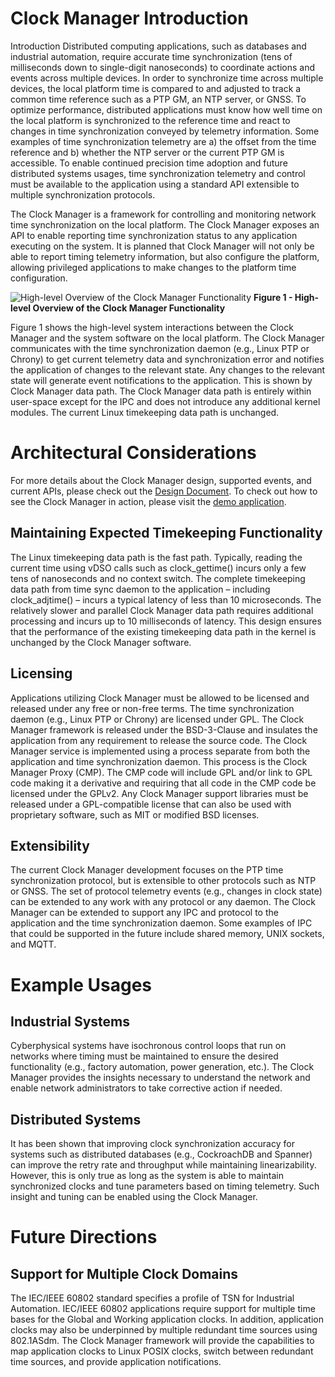 <!-- SPDX-License-Identifier: GFDL-1.3-no-invariants-or-later
SPDX-FileCopyrightText: Copyright © 2024 Intel Corporation. -->

# Clock Manager Introduction

Introduction Distributed computing applications, such as databases and
industrial automation, require accurate time synchronization (tens of
milliseconds down to single-digit nanoseconds) to coordinate actions and events
across multiple devices. In order to synchronize time across multiple devices,
the local platform time is compared to and adjusted to track a common time
reference such as a PTP GM, an NTP server, or GNSS. To optimize performance,
distributed applications must know how well time on the local platform is
synchronized to the reference time and react to changes in time synchronization
conveyed by telemetry information. Some examples of time synchronization
telemetry are a) the offset from the time reference and b) whether the NTP
server or the current PTP GM is accessible. To enable continued precision time
adoption and future distributed systems usages, time synchronization telemetry
and control must be available to the application using a standard API extensible
to multiple synchronization protocols.

The Clock Manager is a framework for controlling and monitoring network time
synchronization on the local platform. The Clock Manager exposes an API to
enable reporting time synchronization status to any application executing on the
system. It is planned that Clock Manager will not only be able to report
timing telemetry information, but also configure the platform, allowing
privileged applications to make changes to the platform time configuration.

![High-level Overview of the Clock Manager
Functionality](./image/clkmgr_overview.png) __Figure 1 - High-level Overview of
the Clock Manager Functionality__

Figure 1 shows the high-level system interactions between the Clock Manager and
the system software on the local platform. The Clock Manager communicates with
the time synchronization daemon (e.g., Linux PTP or Chrony) to get current
telemetry data and synchronization error and notifies the application of changes
to the relevant state. Any changes to the relevant state will generate event
notifications to the application. This is shown by Clock Manager data path. The
Clock Manager data path is entirely within user-space except for the IPC and
does not introduce any additional kernel modules. The current Linux timekeeping
data path is unchanged.

# Architectural Considerations

For more details about the Clock Manager design, supported events, and current
APIs, please check out the [Design Document](HLD_clkmgr.md). To check out how to
see the Clock Manager in action, please visit the [demo
application](TEST_clkmgr.md). 

## Maintaining Expected Timekeeping Functionality

The Linux timekeeping data path is the fast path. Typically, reading the current
time using vDSO calls such as clock_gettime() incurs only a few tens of
nanoseconds and no context switch. The complete timekeeping data path from time
sync daemon to the application – including clock_adjtime() – incurs a typical
latency of less than 10 microseconds. The relatively slower and parallel Clock
Manager data path requires additional processing and incurs up to 10
milliseconds of latency. This design ensures that the performance of the
existing timekeeping data path in the kernel is unchanged by the Clock Manager
software.

## Licensing 

Applications utilizing Clock Manager must be allowed to be licensed and
released under any free or non-free terms. The time synchronization daemon
(e.g., Linux PTP or Chrony) are licensed under GPL. The Clock Manager framework
is released under the BSD-3-Clause and insulates the application from any
requirement to release the source code. The Clock Manager service is
implemented using a process separate from both the application and time
synchronization daemon. This process is the Clock Manager Proxy (CMP). The CMP
code will include GPL and/or link to GPL code making it a derivative and
requiring that all code in the CMP code be licensed under the GPLv2. Any Clock
Manager support libraries must be released under a GPL-compatible license that
can also be used with proprietary software, such as MIT or modified BSD
licenses.

## Extensibility 

The current Clock Manager development focuses on the PTP time synchronization
protocol, but is extensible to other protocols such as NTP or GNSS. The set of
protocol telemetry events (e.g., changes in clock state) can be extended to any
work with any protocol or any daemon. The Clock Manager can be extended to
support any IPC and protocol to the application and the time synchronization
daemon. Some examples of IPC that could be supported in the future include
shared memory, UNIX sockets, and MQTT.

# Example Usages

## Industrial Systems

Cyberphysical systems have isochronous control loops that run on networks where
timing must be maintained to ensure the desired functionality (e.g., factory
automation, power generation, etc.).  The Clock Manager provides the insights
necessary to understand the network and enable network administrators to take
corrective action if needed.

## Distributed Systems 

It has been shown that improving clock synchronization accuracy for systems such
as distributed databases (e.g., CockroachDB and Spanner) can improve the retry
rate and throughput while maintaining linearizability.  However, this is only
true as long as the system is able to maintain synchronized clocks and tune
parameters based on timing telemetry. Such insight and tuning can be enabled
using the Clock Manager.

# Future Directions

## Support for Multiple Clock Domains 

The IEC/IEEE 60802 standard specifies a profile of TSN for Industrial
Automation. IEC/IEEE 60802 applications require support for multiple time bases
for the Global and Working application clocks. In addition, application clocks
may also be underpinned by multiple redundant time sources using 802.1ASdm. The
Clock Manager framework will provide the capabilities to map application clocks
to Linux POSIX clocks, switch between redundant time sources, and provide
application notifications.
